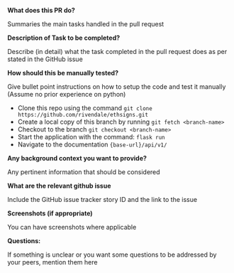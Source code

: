 **What does this PR do?**

Summaries the main tasks handled in the pull request

**Description of Task to be completed?**

Describe (in detail) what the task completed in the pull request does as per stated in the
GitHub issue

**How should this be manually tested?**

Give bullet point instructions on how to setup the code and test it manually (Assume no prior experience on python)

- Clone this repo using the command `git clone https://github.com/rivendale/ethsigns.git`
- Create a local copy of this branch by running `git fetch <branch-name>`
- Checkout to the branch `git checkout <branch-name>`
- Start the application with the command: `flask run`
- Navigate to the documentation `{base-url}/api/v1/`

**Any background context you want to provide?**

Any pertinent information that should be considered

**What are the relevant github issue**

Include the GitHub issue tracker story ID and the link to the issue

**Screenshots (if appropriate)**

You can have screenshots where applicable

**Questions:**

If something is unclear or you want some questions to be addressed by your peers, mention them here
